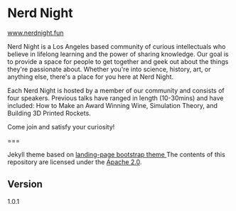 # Nerd Night

www.nerdnight.fun

Nerd Night is a Los Angeles based community of curious intellectuals who believe in lifelong learning and the power of sharing knowledge. Our goal is to provide a space for people to get together and geek out about the things they're passionate about. Whether you're into science, history, art, or anything else, there's a place for you here at Nerd Night.

Each Nerd Night is hosted by a member of our community and consists of four speakers. Previous talks have ranged in length (10-30mins) and have included: How to Make an Award Winning Wine, Simulation Theory, and Building 3D Printed Rockets.

Come join and satisfy your curiosity!


===

Jekyll theme based on [landing-page bootstrap theme ](http://startbootstrap.com/templates/landing-page/)
The contents of this repository are licensed under the [Apache
2.0](http://www.apache.org/licenses/LICENSE-2.0.html).

## Version
1.0.1
